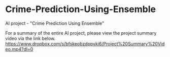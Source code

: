 # Crime-Prediction-Using-Ensemble
AI project - "Crime Prediction Using Ensemble"

For a summary of the entire AI project, please view the project summary video via the link below.
https://www.dropbox.com/s/bfskeobzdppyki6/Project%20Summary%20Video.mp4?dl=0
